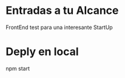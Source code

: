 Entradas a tu Alcance
=====================

FrontEnd test para una interesante StartUp

Deply en local
==============

npm start